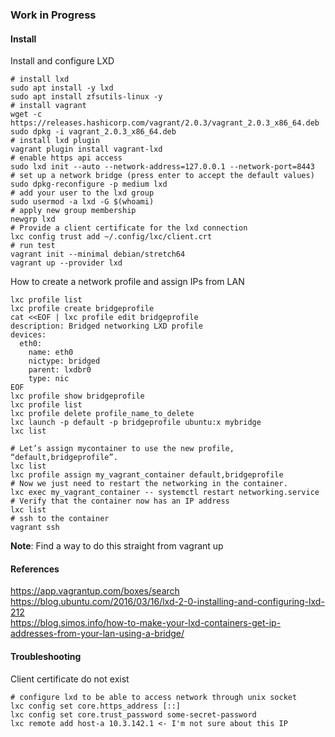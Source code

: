 ### Work in Progress

#### Install

Install and configure LXD
```
# install lxd
sudo apt install -y lxd
sudo apt install zfsutils-linux -y 
# install vagrant
wget -c https://releases.hashicorp.com/vagrant/2.0.3/vagrant_2.0.3_x86_64.deb
sudo dpkg -i vagrant_2.0.3_x86_64.deb
# install lxd plugin
vagrant plugin install vagrant-lxd
# enable https api access
sudo lxd init --auto --network-address=127.0.0.1 --network-port=8443
# set up a network bridge (press enter to accept the default values)
sudo dpkg-reconfigure -p medium lxd
# add your user to the lxd group
sudo usermod -a lxd -G $(whoami)
# apply new group membership
newgrp lxd
# Provide a client certificate for the lxd connection
lxc config trust add ~/.config/lxc/client.crt
# run test
vagrant init --minimal debian/stretch64
vagrant up --provider lxd
```

How to create a network profile and assign IPs from LAN
```
lxc profile list
lxc profile create bridgeprofile
cat <<EOF | lxc profile edit bridgeprofile
description: Bridged networking LXD profile
devices:
  eth0:
    name: eth0
    nictype: bridged
    parent: lxdbr0
    type: nic
EOF
lxc profile show bridgeprofile
lxc profile list
lxc profile delete profile_name_to_delete
lxc launch -p default -p bridgeprofile ubuntu:x mybridge
lxc list
```

```
# Let’s assign mycontainer to use the new profile, “default,bridgeprofile”.
lxc list
lxc profile assign my_vagrant_container default,bridgeprofile
# Now we just need to restart the networking in the container.
lxc exec my_vagrant_container -- systemctl restart networking.service
# Verify that the container now has an IP address
lxc list
# ssh to the container
vagrant ssh
```

**Note**: Find a way to do this straight from vagrant up

#### References
https://app.vagrantup.com/boxes/search  
https://blog.ubuntu.com/2016/03/16/lxd-2-0-installing-and-configuring-lxd-212  
https://blog.simos.info/how-to-make-your-lxd-containers-get-ip-addresses-from-your-lan-using-a-bridge/

#### Troubleshooting
Client certificate do not exist
```
# configure lxd to be able to access network through unix socket
lxc config set core.https_address [::]
lxc config set core.trust_password some-secret-password
lxc remote add host-a 10.3.142.1 <- I'm not sure about this IP
```
